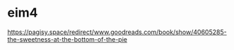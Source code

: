 # eim4
https://pagisy.space/redirect/www.goodreads.com/book/show/40605285-the-sweetness-at-the-bottom-of-the-pie
